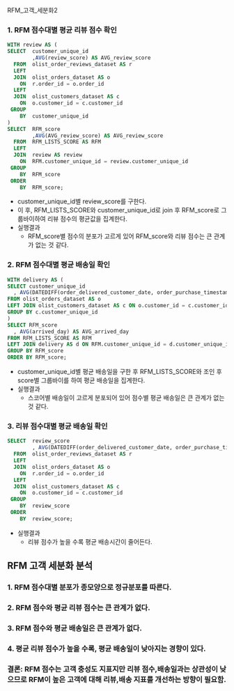 RFM_고객_세분화2

### 1. RFM 점수대별 평균 리뷰 점수 확인
``` sql
WITH review AS (
SELECT  customer_unique_id
		,AVG(review_score) AS AVG_review_score
  FROM  olist_order_reviews_dataset AS r
  LEFT
  JOIN  olist_orders_dataset AS o
    ON  r.order_id = o.order_id
  LEFT
  JOIN  olist_customers_dataset AS c
    ON  o.customer_id = c.customer_id
 GROUP
    BY  customer_unique_id
)
SELECT  RFM_score
		,AVG(AVG_review_score) AS AVG_review_score
  FROM  RFM_LISTS_SCORE AS RFM
  LEFT
  JOIN  review AS review
    ON  RFM.customer_unique_id = review.customer_unique_id
 GROUP
    BY  RFM_score
 ORDER
    BY  RFM_score;
```
- customer_unique_id별 review_score를 구한다.
- 이 후, RFM_LISTS_SCORE와 customer_unique_id로 join 후 RFM_score로 그룹바이하여 리뷰 점수의 평균값을 집계한다.
- 실행결과
  - RFM_score별 점수의 분포가 고르게 있어 RFM_score와 리뷰 점수는 큰 관계가 없는 것 같다.

### 2. RFM 점수대별 평균 배송일 확인
``` sql
WITH delivery AS (
SELECT customer_unique_id
  , AVG(DATEDIFF(order_delivered_customer_date, order_purchase_timestamp)) as arrived_day
FROM olist_orders_dataset AS o
LEFT JOIN olist_customers_dataset AS c ON o.customer_id = c.customer_id
GROUP BY c.customer_unique_id
)
SELECT RFM_score
  , AVG(arrived_day) AS AVG_arrived_day
FROM RFM_LISTS_SCORE AS RFM
LEFT JOIN delivery AS d ON RFM.customer_unique_id = d.customer_unique_id
GROUP BY RFM_score
ORDER BY RFM_score;
```
- customer_unique_id별 평균 배송일을 구한 후 RFM_LISTS_SCORE와 조인 후 score별 그룹바이를 하여 평균 배송일을 집계한다.
- 실행결과
  - 스코어별 배송일이 고르게 분포되어 있어 점수별 평균 배송일은 큰 관계가 없는 것 같다.

### 3. 리뷰 점수대별 평균 배송일 확인
``` sql
SELECT  review_score
		, AVG(DATEDIFF(order_delivered_customer_date, order_purchase_timestamp)) as arrived_day
  FROM  olist_order_reviews_dataset AS r
  LEFT
  JOIN  olist_orders_dataset AS o
    ON  r.order_id = o.order_id
  LEFT
  JOIN  olist_customers_dataset AS c
    ON  o.customer_id = c.customer_id
 GROUP
    BY  review_score
 ORDER
    BY  review_score;
```
- 실행결과
	- 리뷰 점수가 높을 수록 평균 배송시간이 줄어든다.

## RFM 고객 세분화 분석
### 1. RFM 점수대별 분포가 종모양으로 정규분포를 따른다.
### 2. RFM 점수와 평균 리뷰 점수는 큰 관계가 없다.
### 3. RFM 점수와 평균 배송일은 큰 관계가 없다.
### 4. 평균 리뷰 점수가 높을 수록, 평균 배송일이 낮아지는 경향이 있다.
### 결론: RFM 점수는 고객 충성도 지표지만 리뷰 점수,배송일과는 상관성이 낮으므로 RFM이 높은 고객에 대해 리뷰,배송 지표를 개선하는 방향이 필요함.
